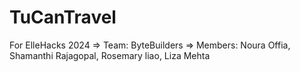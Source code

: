 # TuCanTravel

For ElleHacks 2024 => Team: ByteBuilders => Members: Noura Offia, Shamanthi Rajagopal, Rosemary liao, Liza Mehta
